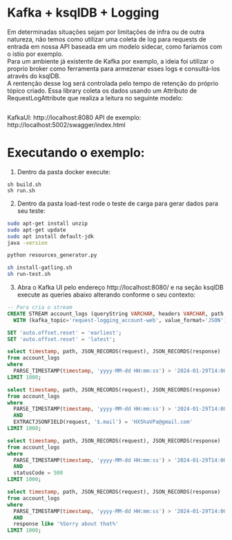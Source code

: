 # Kafka + ksqlDB + Logging

Em determinadas situações sejam por limitações de infra ou de outra natureza, não temos como utilizar uma coleta de log para requests de entrada em nossa API baseada em um modelo sidecar, como fariamos com o istio por exemplo. \
Para um ambiente já existente de Kafka por exemplo, a ideia foi utilizar o proprio broker como ferramenta para armezenar esses logs e consultá-los através do ksqlDB. \
A rentenção desse log será controlada pelo tempo de retenção do próprio tópico criado.
Essa library coleta os dados usando um Attributo de RequestLogAttribute que realiza a leitura no seguinte modelo:

```json

```

KafkaUI: http://localhost:8080
API de exemplo: http://localhost:5002/swagger/index.html

# Executando o exemplo:
1) Dentro da pasta docker execute:
```shell
sh build.sh
sh run.sh
```

2) Dentro da pasta load-test rode o teste de carga para gerar dados para seu teste:
```sh
sudo apt-get install unzip
sudo apt-get update
sudo apt install default-jdk
java -version
```

```sh
python resources_generator.py
```

```sh
sh install-gatling.sh
sh run-test.sh
```

3) Abra o Kafka UI pelo endereço http://localhost:8080/ e na seção ksqlDB execute as queries abaixo alterando conforme o seu contexto:

```sql
-- Para cria o stream
CREATE STREAM account_logs (queryString VARCHAR, headers VARCHAR, path VARCHAR, request VARCHAR, response VARCHAR, statusCode INTEGER, timestamp VARCHAR)
  WITH (kafka_topic='request-logging_account-web', value_format='JSON');

SET 'auto.offset.reset' = 'earliest';
SET 'auto.offset.reset' = 'latest';

select timestamp, path, JSON_RECORDS(request), JSON_RECORDS(response)
from account_logs
where 
  PARSE_TIMESTAMP(timestamp, 'yyyy-MM-dd HH:mm:ss') > '2024-01-29T14:00:00'
LIMIT 1000;

select timestamp, path, JSON_RECORDS(request), JSON_RECORDS(response)
from account_logs
where 
  PARSE_TIMESTAMP(timestamp, 'yyyy-MM-dd HH:mm:ss') > '2024-01-29T14:00:00'
  AND
  EXTRACTJSONFIELD(request, '$.mail') = 'HX5haVPa@gmail.com'
LIMIT 1000;

select timestamp, path, JSON_RECORDS(request), JSON_RECORDS(response)
from account_logs
where 
  PARSE_TIMESTAMP(timestamp, 'yyyy-MM-dd HH:mm:ss') > '2024-01-29T14:00:00'
  AND
  statusCode = 500
LIMIT 1000;

select timestamp, path, JSON_RECORDS(request), JSON_RECORDS(response)
from account_logs
where 
  PARSE_TIMESTAMP(timestamp, 'yyyy-MM-dd HH:mm:ss') > '2024-01-29T14:00:00'
  AND
  response like '%Sorry about that%'
LIMIT 1000;

```